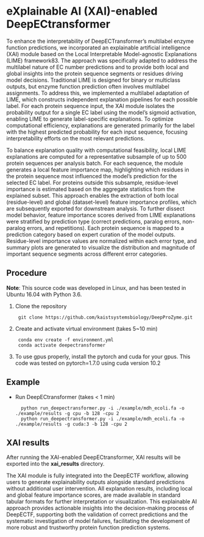 # eXplainable AI (XAI)-enabled DeepECtransformer


To enhance the interpretability of DeepECTransformer’s multilabel enzyme function predictions, we incorporated an explainable artificial intelligence (XAI) module based on the Local Interpretable Model-agnostic Explanations (LIME) framework83. The approach was specifically adapted to address the multilabel nature of EC number predictions and to provide both local and global insights into the protein sequence segments or residues driving model decisions. Traditional LIME is designed for binary or multiclass outputs, but enzyme function prediction often involves multilabel assignments. To address this, we implemented a multilabel adaptation of LIME, which constructs independent explanation pipelines for each possible label. For each protein sequence input, the XAI module isolates the probability output for a single EC label using the model’s sigmoid activation, enabling LIME to generate label-specific explanations. To optimize computational efficiency, explanations are generated primarily for the label with the highest predicted probability for each input sequence, focusing interpretability efforts on the most relevant predictions.

To balance explanation quality with computational feasibility, local LIME explanations are computed for a representative subsample of up to 500 protein sequences per analysis batch. For each sequence, the module generates a local feature importance map, highlighting which residues in the protein sequence most influenced the model’s prediction for the selected EC label. For proteins outside this subsample, residue-level importance is estimated based on the aggregate statistics from the explained subset. This approach enables the extraction of both local (residue-level) and global (dataset-level) feature importance profiles, which are subsequently exported for downstream analysis. To further dissect model behavior, feature importance scores derived from LIME explanations were stratified by prediction type (correct predictions, paralog errors, non-paralog errors, and repetitions). Each protein sequence is mapped to a prediction category based on expert curation of the model outputs. Residue-level importance values are normalized within each error type, and summary plots are generated to visualize the distribution and magnitude of important sequence segments across different error categories.


## Procedure

**Note**: 
This source code was developed in Linux, and has been tested in Ubuntu 16.04 with Python 3.6.

1. Clone the repository

        git clone https://github.com/kaistsystemsbiology/DeepProZyme.git

2. Create and activate virtual environment (takes 5~10 min)

        conda env create -f environment.yml
        conda activate deepectransformer

3. To use gpus properly, install the pytorch and cuda for your gpus. This code was tested on pytorch=1.7.0 using cuda version 10.2



## Example


- Run DeepECtransformer (takes < 1 min)

        python run_deepectransformer.py -i ./example/mdh_ecoli.fa -o ./example/results -g cpu -b 128 -cpu 2
        python run_deepectransformer.py -i ./example/mdh_ecoli.fa -o ./example/results -g cuda:3 -b 128 -cpu 2

## XAI results


After running the XAI-enabled DeepECtransformer, XAI results will be exported into the **xai_results** directory.

The XAI module is fully integrated into the DeepECTF workflow, allowing users to generate explainability outputs alongside standard predictions without additional user intervention. All explanation results, including local and global feature importance scores, are made available in standard tabular formats for further interpretation or visualization. This explainable AI approach provides actionable insights into the decision-making process of DeepECTF, supporting both the validation of correct predictions and the systematic investigation of model failures, facilitating the development of more robust and trustworthy protein function prediction systems.
